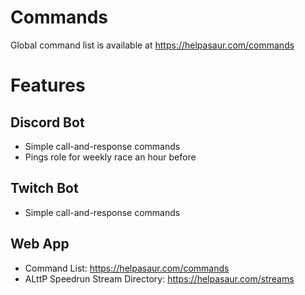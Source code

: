 # Commands

Global command list is available at https://helpasaur.com/commands

# Features

## Discord Bot

- Simple call-and-response commands
- Pings role for weekly race an hour before

## Twitch Bot

- Simple call-and-response commands

## Web App

- Command List: https://helpasaur.com/commands
- ALttP Speedrun Stream Directory: https://helpasaur.com/streams
